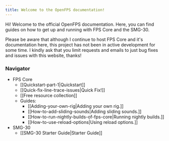 ```yaml
---
title: Welcome to the OpenFPS documentation!
---
```

Hi! Welcome to the official OpenFPS documentation. Here, you can find guides on how to get up and running with FPS Core and the SMG-30.

Please be aware that although I continue to host FPS Core and it's documentation here, this project has not been in active development for some time. I kindly ask that you limit requests and emails to just bug fixes and issues with this website, thanks!

### Navigator
- FPS Core
	- [[Quickstart-part-1|Quickstart]]
	- [[Quick-fix-line-trace-issues|Quick Fix!]]
	- [[Free resource collection]]
	- Guides:
		- [[Adding-your-own-rig|Adding your own rig.]]
		- [[How-to-add-sliding-sounds|Adding sliding sounds.]]
		- [[How-to-run-nightly-builds-of-fps-core|Running nightly builds.]]
		- [[How-to-use-reload-options|Using reload options.]]
- SMG-30
	- [[SMG-30 Starter Guide|Starter Guide]]